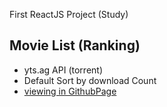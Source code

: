 First ReactJS Project (Study)

## Movie List (Ranking)

- yts.ag API (torrent)
- Default Sort by download Count
- [viewing in GithubPage](https://sehwany.github.io/studyReactJs_MovieList/)
